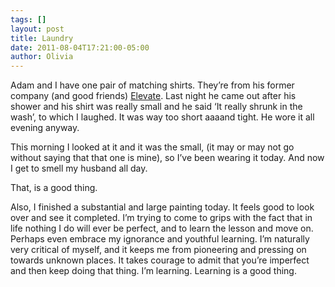 ```yaml
---
tags: []
layout: post
title: Laundry
date: 2011-08-04T17:21:00-05:00
author: Olivia
---
```


Adam and I have one pair of matching shirts. They’re from his former company (and good friends) [Elevate](http://elevate.co). Last night he came out after his shower and his shirt was really small and he said ‘It really shrunk in the wash’, to which I laughed. It was way too short aaaand tight. He wore it all evening anyway.

This morning I looked at it and it was the small, (it may or may not go without saying that that one is mine), so I’ve been wearing it today. And now I get to smell my husband all day. 

That, is a good thing.

Also, I finished a substantial and large painting today. It feels good to look over and see it completed. I’m trying to come to grips with the fact that in life nothing I do will ever be perfect, and to learn the lesson and move on. Perhaps even embrace my ignorance and youthful learning. I’m naturally very critical of myself, and it keeps me from pioneering and pressing on towards unknown places. It takes courage to admit that you’re imperfect and then keep doing that thing. I’m learning. Learning is a good thing. 
